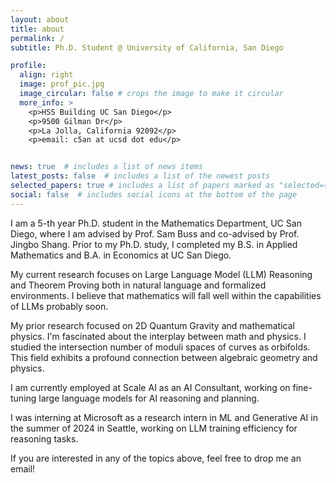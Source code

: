 ```yaml
---
layout: about
title: about
permalink: /
subtitle: Ph.D. Student @ University of California, San Diego

profile:
  align: right
  image: prof_pic.jpg
  image_circular: false # crops the image to make it circular
  more_info: >
    <p>HSS Building UC San Diego</p>
    <p>9500 Gilman Dr</p>
    <p>La Jolla, California 92092</p>
    <p>email: c5an at ucsd dot edu</p>


news: true  # includes a list of news items
latest_posts: false  # includes a list of the newest posts
selected_papers: true # includes a list of papers marked as "selected={true}"
social: false  # includes social icons at the bottom of the page
---
```


I am a 5-th year Ph.D. student in the Mathematics Department, UC San Diego, where I am advised by Prof. Sam Buss and co-advised by Prof. Jingbo Shang.
Prior to my Ph.D. study, I completed my B.S. in Applied Mathematics and B.A. in Economics at UC San Diego.

My current research focuses on Large Language Model (LLM) Reasoning and Theorem Proving both in natural language and formalized environments.
I believe that mathematics will fall well within the capabilities of LLMs probably soon.

My prior research focused on 2D Quantum Gravity and mathematical physics. I'm fascinated about the interplay between math and physics. I studied the intersection number
of moduli spaces of curves as orbifolds. This field exhibits a profound connection between algebraic geometry and physics.

I am currently employed at Scale AI as an AI Consultant, working on fine-tuning large language models for AI reasoning and planning.

I was interning at Microsoft as a research intern in ML and Generative AI in the summer of 2024 in Seattle, working on LLM training efficiency for reasoning tasks.

If you are interested in any of the topics above, feel free to drop me an email!
